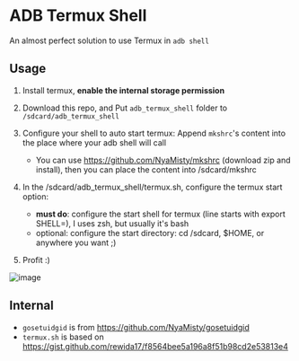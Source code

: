 # ADB Termux Shell

An almost perfect solution to use Termux in `adb shell`

## Usage

1. Install termux, **enable the internal storage permission**

2. Download this repo, and Put `adb_termux_shell` folder to `/sdcard/adb_termux_shell`

3. Configure your shell to auto start termux: Append `mkshrc`'s content into the place where your adb shell will call
    - You can use https://github.com/NyaMisty/mkshrc (download zip and install), then you can place the content into /sdcard/mkshrc

4. In the /sdcard/adb_termux_shell/termux.sh, configure the termux start option:
    - **must do**: configure the start shell for termux (line starts with export SHELL=), I uses zsh, but usually it's bash
    - optional: configure the start directory: cd /sdcard, $HOME, or anywhere you want ;)

4. Profit :)

![image](https://user-images.githubusercontent.com/5344431/200916898-b3820d8c-e641-4476-8069-6e8a67be953f.png)

## Internal

- `gosetuidgid` is from https://github.com/NyaMisty/gosetuidgid
- `termux.sh` is based on https://gist.github.com/rewida17/f8564bee5a196a8f51b98cd2e53813e4